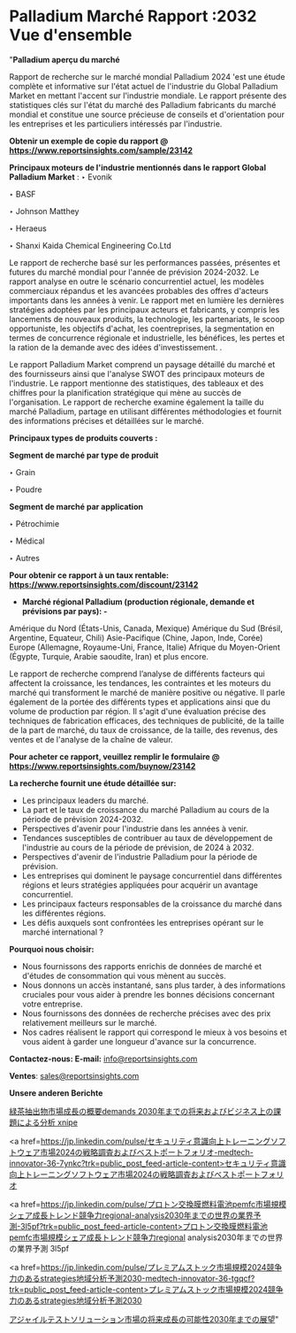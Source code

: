# Palladium Marché Rapport :2032 Vue d'ensemble

"<strong>Palladium aperçu du marché</strong>

Rapport de recherche sur le marché mondial Palladium 2024 'est une étude complète et informative sur l'état actuel de l'industrie du Global Palladium Market en mettant l'accent sur l'industrie mondiale. Le rapport présente des statistiques clés sur l'état du marché des Palladium fabricants du marché mondial et constitue une source précieuse de conseils et d'orientation pour les entreprises et les particuliers intéressés par l'industrie.

<strong>Obtenir un exemple de copie du rapport @ <a href=https://www.reportsinsights.com/sample/23142>https://www.reportsinsights.com/sample/23142</a></strong>

<strong>Principaux moteurs de l'industrie mentionnés dans le rapport Global Palladium Market</strong> :
‣ Evonik

‣ BASF

‣ Johnson Matthey

‣ Heraeus

‣ Shanxi Kaida Chemical Engineering Co.Ltd

Le rapport de recherche basé sur les performances passées, présentes et futures du marché mondial pour l'année de prévision 2024-2032. Le rapport analyse en outre le scénario concurrentiel actuel, les modèles commerciaux répandus et les avancées probables des offres d'acteurs importants dans les années à venir. Le rapport met en lumière les dernières stratégies adoptées par les principaux acteurs et fabricants, y compris les lancements de nouveaux produits, la technologie, les partenariats, le scoop opportuniste, les objectifs d'achat, les coentreprises, la segmentation en termes de concurrence régionale et industrielle, les bénéfices, les pertes et la ration de la demande avec des idées d'investissement. .

Le rapport Palladium Market comprend un paysage détaillé du marché et des fournisseurs ainsi que l'analyse SWOT des principaux moteurs de l'industrie. Le rapport mentionne des statistiques, des tableaux et des chiffres pour la planification stratégique qui mène au succès de l'organisation. Le rapport de recherche examine également la taille du marché Palladium, partage en utilisant différentes méthodologies et fournit des informations précises et détaillées sur le marché.

<strong>Principaux types de produits couverts :</strong>

<strong>Segment de marché par type de produit</strong>

‣ Grain

‣ Poudre

<strong>Segment de marché par application</strong>

‣ Pétrochimie

‣ Médical

‣ Autres

<strong>Pour obtenir ce rapport à un taux rentable: <a href=https://www.reportsinsights.com/discount/23142>https://www.reportsinsights.com/discount/23142</a></strong>
<ul>
  <li><strong>Marché régional Palladium (production régionale, demande et prévisions par pays): -</strong></li>
</ul>
Amérique du Nord (États-Unis, Canada, Mexique)
Amérique du Sud (Brésil, Argentine, Equateur, Chili)
Asie-Pacifique (Chine, Japon, Inde, Corée)
Europe (Allemagne, Royaume-Uni, France, Italie)
Afrique du Moyen-Orient (Égypte, Turquie, Arabie saoudite, Iran) et plus encore.

Le rapport de recherche comprend l’analyse de différents facteurs qui affectent la croissance, les tendances, les contraintes et les moteurs du marché qui transforment le marché de manière positive ou négative. Il parle également de la portée des différents types et applications ainsi que du volume de production par région. Il s'agit d'une évaluation précise des techniques de fabrication efficaces, des techniques de publicité, de la taille de la part de marché, du taux de croissance, de la taille, des revenus, des ventes et de l'analyse de la chaîne de valeur.

<strong>Pour acheter ce rapport, veuillez remplir le formulaire @   <a href=https://www.reportsinsights.com/buynow/23142>https://www.reportsinsights.com/buynow/23142</a></strong>

<strong>La recherche fournit une étude détaillée sur:</strong>
<ul>
  <li>Les principaux leaders du marché.</li>
  <li>La part et le taux de croissance du marché Palladium au cours de la période de prévision 2024-2032.</li>
  <li>Perspectives d'avenir pour l'industrie dans les années à venir.</li>
  <li>Tendances susceptibles de contribuer au taux de développement de l'industrie au cours de la période de prévision, de 2024 à 2032.</li>
  <li>Perspectives d'avenir de l'industrie Palladium pour la période de prévision.</li>
  <li>Les entreprises qui dominent le paysage concurrentiel dans différentes régions et leurs stratégies appliquées pour acquérir un avantage concurrentiel.</li>
  <li>Les principaux facteurs responsables de la croissance du marché dans les différentes régions.</li>
  <li>Les défis auxquels sont confrontées les entreprises opérant sur le marché international ?</li>
</ul>
<strong>Pourquoi nous choisir:</strong>
<ul>
  <li>Nous fournissons des rapports enrichis de données de marché et d'études de consommation qui vous mènent au succès.</li>
  <li>Nous donnons un accès instantané, sans plus tarder, à des informations cruciales pour vous aider à prendre les bonnes décisions concernant votre entreprise.</li>
  <li>Nous fournissons des données de recherche précises avec des prix relativement meilleurs sur le marché.</li>
  <li>Nos cadres réalisent le rapport qui correspond le mieux à vos besoins et vous aident à garder une longueur d'avance sur la concurrence.</li>
</ul>
<strong>Contactez-nous:
</strong><strong>E-mail:</strong> <a href=mailto:info@reportsinsights.com>info@reportsinsights.com</a>

<strong>Ventes</strong>: <a href=mailto:sales@reportsinsights.com>sales@reportsinsights.com</a>

<strong>Unsere anderen Berichte</strong>

<a href=https://www.linkedin.com/pulse/緑茶抽出物市場成長の概要demands-2030年までの将来およびビジネス上の課題による分析-xnipe/>緑茶抽出物市場成長の概要demands 2030年までの将来およびビジネス上の課題による分析 xnipe</a>

<a href=https://jp.linkedin.com/pulse/セキュリティ意識向上トレーニングソフトウェア市場2024の戦略調査およびベストポートフォリオ-medtech-innovator-36-7ynkc?trk=public_post_feed-article-content>セキュリティ意識向上トレーニングソフトウェア市場2024の戦略調査およびベストポートフォリオ</a>

<a href=https://jp.linkedin.com/pulse/プロトン交換膜燃料電池pemfc市場規模シェア成長トレンド競争力regional-analysis2030年までの世界の業界予測-3l5pf?trk=public_post_feed-article-content>プロトン交換膜燃料電池pemfc市場規模シェア成長トレンド競争力regional analysis2030年までの世界の業界予測 3l5pf</a>

<a href=https://jp.linkedin.com/pulse/プレミアムストック市場規模2024競争力のあるstrategies地域分析予測2030-medtech-innovator-36-tgqcf?trk=public_post_feed-article-content>プレミアムストック市場規模2024競争力のあるstrategies地域分析予測2030</a>

<a href=https://www.linkedin.com/pulse/アジャイルテストソリューション市場の将来成長の可能性2030年までの展望-reportsinsights-pvt-ltd-u2jtf/>アジャイルテストソリューション市場の将来成長の可能性2030年までの展望</a>"
